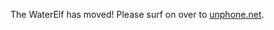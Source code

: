The WaterElf has moved! Please surf on over to [unphone.net](https://unphone.net/the-waterelf-open-source-monitoring-and-control-for-aquaponics/).
